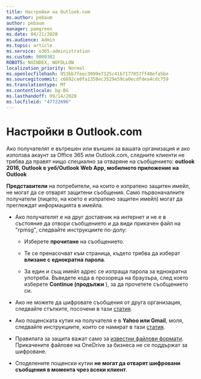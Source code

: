 ```yaml
---
title: Настройки на Outlook.com
ms.author: pebaum
author: pebaum
manager: pamgreen
ms.date: 04/21/2020
ms.audience: Admin
ms.topic: article
ms.service: o365-administration
ms.custom: 9000302
ROBOTS: NOINDEX, NOFOLLOW
localization_priority: Normal
ms.openlocfilehash: 953bb7feec3099e7125c41b7177057ff40efa5be
ms.sourcegitcommit: c6692ce0fa1358ec3529e59ca0ecdfdea4cdc759
ms.translationtype: MT
ms.contentlocale: bg-BG
ms.lasthandoff: 09/14/2020
ms.locfileid: "47722696"
---
```

# <a name="settings-in-outlookcom"></a>Настройки в Outlook.com

Ако получателят е вътрешен или външен за вашата организация и ако използва акаунт за Office 365 или Outlook.com, следните клиенти не трябва да правят нищо специално за отваряне на съобщението: **outlook 2016, Outlook в уеб/Outlook Web App, мобилното приложение на Outlook**

**Представители** на потребители, на които е изпратено защитен имейл, не могат да се отварят защитени съобщения. Само първоначалните получатели (лицето, на което е изпратено защитен имейл) могат да преглеждат информацията в имейла.

- Ако получателят е на друг доставчик на интернет и не е в &nbsp; състояние да отвори съобщението и да види прикачен файл на "rpmsg", следвайте инструкциите по-долу:
    
    - Изберете **прочитане** на съобщението.
    
    - Те се пренасочват към страница, където трябва да изберат **влизане с еднократна парола**.
    
    - За един и същ имейл адрес се изпраща парола за еднократна употреба. Въведете кода в прозореца на браузъра, след което изберете **Continue (продължи** ), за да прочетете съобщението си.

- Ако не можете да шифровате съобщения от друга организация, следвайте стъпките, посочени в тази [статия](https://support.office.com/article/known-issues-opening-irm-protected-emails-sent-from-users-in-other-office-365-organizations-0dec0593-a05d-4aa2-8445-9311ebab3164).

- Ако пощенската кутия на получателя е в **Yahoo или Gmail**, моля, следвайте инструкциите, които се </span> намират в тази [статия](https://support.office.com/article/how-do-i-open-a-protected-message-1157a286-8ecc-4b1e-ac43-2a608fbf3098).

- Правилата за защита важат само за [известни файлови формати](https://docs.microsoft.com/azure/information-protection/rms-client/client-admin-guide-file-types). Прикачените файлове на OneDrive за бизнеса не се поддържат за шифроване.

- Споделените пощенски кутии **не могат да отварят шифровани съобщения в момента чрез всеки клиент**. 
